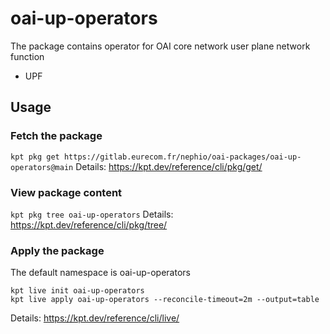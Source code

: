 # oai-up-operators

The package contains operator for OAI core network user plane network function

- UPF

## Usage

### Fetch the package
`kpt pkg get https://gitlab.eurecom.fr/nephio/oai-packages/oai-up-operators@main`
Details: https://kpt.dev/reference/cli/pkg/get/

### View package content
`kpt pkg tree oai-up-operators`
Details: https://kpt.dev/reference/cli/pkg/tree/

### Apply the package

The default namespace is oai-up-operators

```
kpt live init oai-up-operators
kpt live apply oai-up-operators --reconcile-timeout=2m --output=table
```

Details: https://kpt.dev/reference/cli/live/
